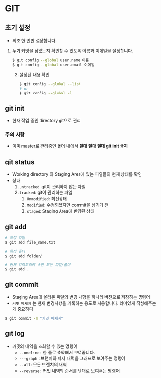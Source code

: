 # GIT

## 초기 설정

- 최초 한 번만 설정합니다.

1. 누가 커밋을 남겼는지 확인할 수 있도록 이름과 이메일을 설정합니다.

   ```BASH
   $ git config --global user.name 이름
   $ git config --global user.email 이메일
   ```

   

   2. 설정된 내용 확인

      ```bash
      $ git config --global --list
      # or
      $ git config --global -l
      ```



## git init

- 현재 작업 중인 directory git으로 관리

### 주의 사항

- 이미 master로 관리중인 폴더 내에서 **절대 절대 절대 git init 금지**



## git status

- Working directory 와 Staging Area에 있는 파일들의 현재 상태를 확인
- 상태
  1. `untracked`: git이 관리하지 않는 파일
  2. `tracked`: git이 관리하는 파일
     1. `Unmodified`: 최신상태
     2. `Modified`: 수정되었지만 commit을 남기기 전
     3. `staged`: Staging Area에 반영된 상태



## git add

```bash
# 특정 파일
$ git add file_name.txt

# 특정 폴더
$ git add folder/

# 현재 디렉토리에 속한 모든 파일/폴더
$ git add .
```



## git commit

- Staging Area에 올라온 파일의 변경 사항을 하나의 버전으로 저장하는 명령어
- `커밋 메세지` 는 현재 변경사항을 기록하는 용도로 사용합니다. 의미있게 작성해주는게 중요하다

```bash
$ git commit -m "커밋 메세지"
```



## git log

- 커밋의 내역을 조회할 수 있는 명령어
  - `--oneline` : 한 줄로 축약해서 보여줍니다.
  - `---graph` : 브랜치와 머지 내력을 그래프로 보여주는 명령어
  - `--all`: 모든 브랜치의 내역
  - `--reverse` : 커밋 내역의 순서를 반대로 보여주는 명령어




